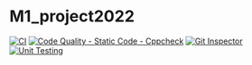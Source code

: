 # M1_project2022

[![CI](https://github.com/Vishnuprasad1234/M1_project2022/actions/workflows/1main.yml/badge.svg)](https://github.com/Vishnuprasad1234/M1_project2022/actions/workflows/1main.yml)
[![Code Quality - Static Code - Cppcheck](https://github.com/Vishnuprasad1234/M1_project2022/actions/workflows/cpp.check.yml/badge.svg)](https://github.com/Vishnuprasad1234/M1_project2022/actions/workflows/cpp.check.yml)
[![Git Inspector](https://github.com/Vishnuprasad1234/M1_project2022/actions/workflows/git.yml/badge.svg)](https://github.com/Vishnuprasad1234/M1_project2022/actions/workflows/git.yml)
[![Unit Testing](https://github.com/Vishnuprasad1234/M1_project2022/actions/workflows/unit-test.yml/badge.svg)](https://github.com/Vishnuprasad1234/M1_project2022/actions/workflows/unit-test.yml)
